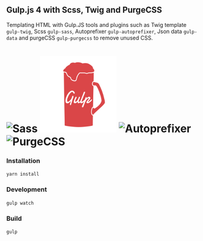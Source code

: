 ## Gulp.js 4 with Scss, Twig and PurgeCSS

Templating HTML with Gulp.JS tools and plugins such as Twig template `gulp-twig`, Scss `gulp-sass`, Autoprefixer `gulp-autoprefixer`, Json data `gulp-data` and purgeCSS `gulp-purgecss` to remove unused CSS.

<!-- ![](https://raw.githubusercontent.com/gulpjs/artwork/master/community/logo-2021/community.svg) -->

<h1><img width="200px" alt="Sass" src="https://rawgit.com/sass/sass-site/master/source/assets/img/logos/logo.svg" />
<img width="200px" alt="Gulp" src="https://raw.githubusercontent.com/gulpjs/artwork/master/community/logo-2021/community.svg" />
<img width="200px" alt="Autoprefixer" src="https://camo.githubusercontent.com/2ec167d4a568f1ae086b9d73aa338c767584a35e032c46dedcdb7f1dfdda7ee4/687474703a2f2f706f73746373732e6769746875622e696f2f6175746f70726566697865722f6c6f676f2e737667" />
<img width="200px" alt="PurgeCSS" src="https://camo.githubusercontent.com/c8e6f136a101186798db1c54aacaaa8aa26243f138015dc19654a9b34690f144/68747470733a2f2f692e696d6775722e636f6d2f55456955694a302e706e67" />
</h1>

### Installation

```
yarn install

```

### Development

```
gulp watch

```

### Build

```
gulp

```
